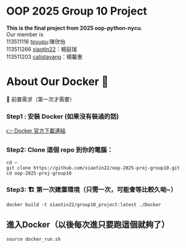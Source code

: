 # OOP 2025 Group 10 Project

**This is the final project from 2025 oop-python-nycu.** \
Our member is \
113511116 [tpvupu](https://github.com/tpvupu):陳欣怡\
113511266 [xiaotin22](https://github.com/xiaotin22)：楊庭瑞\
113511203 [calistayang](https://github.com/calistayang)：楊馨惠

# About Our Docker 🚀

🧰 前置需求（第一次才需要）

### Step1 : 安裝 Docker (如果沒有裝過的話)  
   [👉 Docker 官方下載連結](https://www.docker.com/products/docker-desktop)

### Step2: Clone 這個 repo 到你的電腦：
```
cd ~
git clone https://github.com/xiaotin22/oop-2025-proj-group10.git
cd oop-2025-proj-group10
```

### Step3: 🏗️ 第一次建置環境（只需一次，可能會等比較久呦~）
```
docker build -t xiaotin22/group10_project:latest ./Docker
```

## 進入Docker（以後每次進只要跑這個就夠了）
```
source docker_run.sh
```
